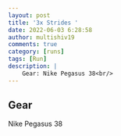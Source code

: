 ```yaml
---
layout: post
title: '3x Strides '
date: 2022-06-03 6:28:58
author: multishiv19
comments: true
category: [runs]
tags: [Run]
description: |
    Gear: Nike Pegasus 38<br/>
---
```


## Gear
Nike Pegasus 38



<div width='100%' class='strava-embed-placeholder' data-embed-type='activity' data-embed-id='7244755218'></div>
<script src='https://strava-embeds.com/embed.js'></script>
